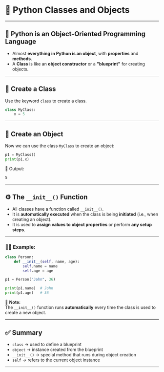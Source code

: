 # 🧠 Python Classes and Objects

---

## 🧰 Python is an Object-Oriented Programming Language

- Almost **everything in Python is an object**, with **properties** and **methods**.
- A **Class** is like an **object constructor** or a **"blueprint"** for creating objects.

---

## 🧱 Create a Class

Use the keyword `class` to create a class.

```python
class MyClass:
    x = 5
```

---

## 🧪 Create an Object

Now we can use the class `MyClass` to create an object:

```python
p1 = MyClass()
print(p1.x)
```

🧾 Output:
```
5
```

---

## ⚙️ The `__init__()` Function

- All classes have a function called `__init__()`.
- It is **automatically executed** when the class is being **initiated** (i.e., when creating an object).
- It is used to **assign values to object properties** or perform **any setup steps**.

---

### 🧑‍💻 Example:

```python
class Person:
    def __init__(self, name, age):
        self.name = name
        self.age = age

p1 = Person("John", 36)

print(p1.name)  # John
print(p1.age)   # 36
```

📝 **Note:**  
The `__init__()` function runs **automatically** every time the class is used to create a new object.

---

## ✅ Summary

- `class` → used to define a blueprint
- `object` → instance created from the blueprint
- `__init__()` → special method that runs during object creation
- `self` → refers to the current object instance

---

